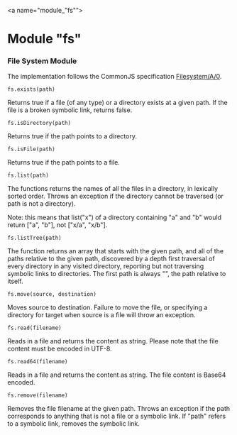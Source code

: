 <a name="module_"fs""></a>
# Module "fs"

<a name="file_system_module"></a>
### File System Module

The implementation follows the CommonJS specification 
[Filesystem/A/0](http://wiki.commonjs.org/wiki/Filesystem/A/0).

`fs.exists(path)`

Returns true if a file (of any type) or a directory exists at a given path. If the file is a broken symbolic link, returns false.

`fs.isDirectory(path)`

Returns true if the path points to a directory.

`fs.isFile(path)`

Returns true if the path points to a file.


`fs.list(path)`

The functions returns the names of all the files in a directory, in lexically sorted order. Throws an exception if the directory cannot be traversed (or path is not a directory).

Note: this means that list("x") of a directory containing "a" and "b" would return ["a", "b"], not ["x/a", "x/b"].

`fs.listTree(path)`

The function returns an array that starts with the given path, and all of the paths relative to the given path, discovered by a depth first traversal of every directory in any visited directory, reporting but not traversing symbolic links to directories. The first path is always "", the path relative to itself.


`fs.move(source, destination)`

Moves source to destination. Failure to move the file, or specifying a directory for target when source is a file will throw an exception.


`fs.read(filename)`

Reads in a file and returns the content as string. Please note that the file content must be encoded in UTF-8.


`fs.read64(filename)`

Reads in a file and returns the content as string. The file content is Base64 encoded.


`fs.remove(filename)`

Removes the file filename at the given path. Throws an exception if the path corresponds to anything that is not a file or a symbolic link. If "path" refers to a symbolic link, removes the symbolic link.

<!--
@anchor JSModuleFsExists
@copydetails JS_Exists

@CLEARPAGE
@anchor JSModuleFsIsDirectory
@copydetails JS_IsDirectory

@CLEARPAGE
@anchor JSModuleFsIsFile
@copydetails JS_IsFile

@CLEARPAGE
@anchor JSModuleFsList
@copydetails JS_List

@CLEARPAGE
@anchor JSModuleFsListTree
@copydetails JS_ListTree

@CLEARPAGE
@anchor JSModuleFsMove
@copydetails JS_Move

@CLEARPAGE
@anchor JSModuleFsRead
@copydetails JS_Read

@CLEARPAGE
@anchor JSModuleFsRead64
@copydetails JS_Read64

@CLEARPAGE
@anchor JSModuleFsRemove
@copydetails JS_Remove

@BNAVIGATE_JSModuleFs
-->